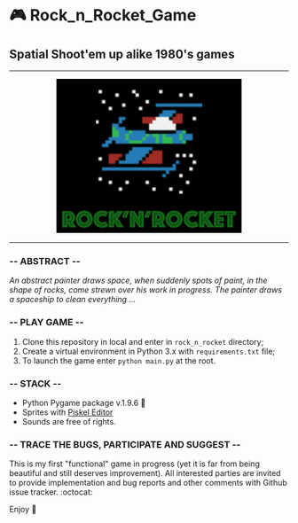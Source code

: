 # :video_game: Rock_n_Rocket_Game
## Spatial Shoot'em up alike 1980's games

-----------------------

<p align="center">
  <img src='rnr_rm.png'>
</p>

-----------------------

###  -- ABSTRACT --
*An abstract painter draws space, when suddenly spots of paint,
in the shape of rocks, come strewn over his work in progress.
The painter draws a spaceship to clean everything ...*

###  -- PLAY GAME --

1. Clone this repository in local and enter in `rock_n_rocket` directory;
2. Create a virtual environment in Python 3.x with `requirements.txt` file;
3. To launch the game enter `python main.py` at the root. 

### -- STACK --

- Python Pygame package v.1.9.6 :snake:
- Sprites with [Piskel Editor](https://www.piskelapp.com)
- Sounds are free of rights.

###  -- TRACE THE BUGS, PARTICIPATE AND SUGGEST --

This is my first "functional" game in progress (yet it is far from being beautiful and still deserves improvement). All interested parties are invited to provide implementation and bug reports and other comments with Github issue tracker. :octocat:

Enjoy :rocket:
